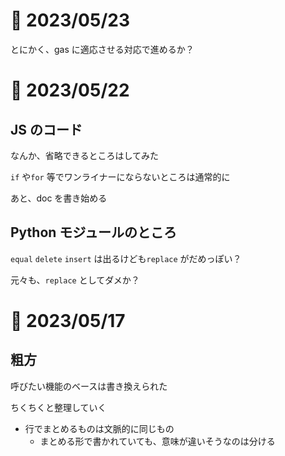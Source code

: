 # 📝 2023/05/23

とにかく、gas に適応させる対応で進めるか？


# 📝 2023/05/22

## JS のコード

なんか、省略できるところはしてみた

`if` や`for` 等でワンライナーにならないところは通常的に


あと、doc を書き始める


## Python モジュールのところ


`equal` `delete` `insert` は出るけども`replace` がだめっぽい？

元々も、`replace` としてダメか？



# 📝 2023/05/17

## 粗方

呼びたい機能のベースは書き換えられた

ちくちくと整理していく

- 行でまとめるものは文脈的に同じもの
  - まとめる形で書かれていても、意味が違いそうなのは分ける
